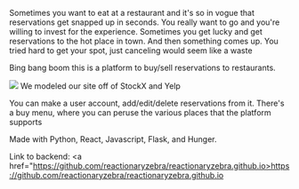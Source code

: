 Sometimes you want to eat at a restaurant and it's so in vogue that reservations get snapped up in seconds. You really want to go and you're willing to invest for the experience.
Sometimes you get lucky and get reservations to the hot place in town. And then something comes up. You tried hard to get your spot, just canceling would seem like a waste

Bing bang boom this is a platform to buy/sell reservations to restaurants. 

<img src="https://i.imgur.com/T7SlI81.jpg"/>
We modeled our site off of StockX and Yelp

You can make a user account, add/edit/delete reservations from it. There's a buy menu, where you can peruse the various places that the platform supports

Made with Python, React, Javascript, Flask, and Hunger.

Link to backend:
<a href="https://github.com/reactionaryzebra/reactionaryzebra.github.io>https://github.com/reactionaryzebra/reactionaryzebra.github.io</a>

